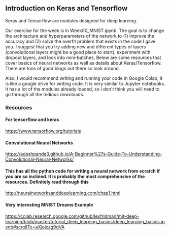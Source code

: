 ## Introduction on Keras and Tensorflow

Keras and Tensorflow are modules designed for deep learning.

Our exercise for the week is in Week00_MNIST.ipynb. The goal is to change the architecture and hyperparameters of the network to (1) improve the accuracy and (2) solve the overfit problem that exists in the code I gave you. I suggest that you try adding new and different types of layers (convolutional layers might be a good place to start), experiment with dropout layers, and look into mini-batches. Below are some resources that cover basics of neural networks as well as details about Keras/Tensorflow. There are tons of good blogs out there so look around.

Also, I would recommend writing and running your code in Google Colab, it is like a google drive for writing code. It is very similar to Jupyter notebooks. It has a lot of the modules already loaded, so I don't think you will need to go through all the tedious downloads.


### Resources
#### For tensorflow and keras
https://www.tensorflow.org/tutorials


#### Convolutional Neural Networks
https://adeshpande3.github.io/A-Beginner%27s-Guide-To-Understanding-Convolutional-Neural-Networks/


#### This has all the python code for writing a neural network from scratch if you are so inclined. It is probably the most comprehensive of the resources. Definitely read through this
http://neuralnetworksanddeeplearning.com/chap1.html

#### Very interesting MNIST Dreams Example
https://colab.research.google.com/github/lexfridman/mit-deep-learning/blob/master/tutorial_deep_learning_basics/deep_learning_basics.ipynb#scrollTo=aXjojxzg9dVA
